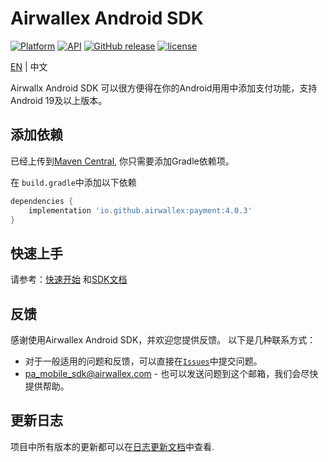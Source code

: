 # Airwallex Android SDK
[![Platform](https://img.shields.io/badge/platform-android-green.svg)](http://developer.android.com/index.html)
[![API](https://img.shields.io/badge/API-19%2B-brightgreen.svg?style=flat)](https://android-arsenal.com/api?level=19)
[![GitHub release](https://img.shields.io/github/release/airwallex/airwallex-payment-android.svg)](https://github.com/airwallex/airwallex-payment-android/releases)
[![license](https://img.shields.io/badge/license-MIT%20License-00AAAA.svg)](https://github.com/airwallex/airwallex-payment-android/blob/develop/LICENSE)

[EN](./README.md) | 中文

Airwallx Android SDK 可以很方便得在你的Android用用中添加支付功能，支持Android 19及以上版本。

## 添加依赖
已经上传到[Maven Central](https://repo1.maven.org/maven2/io/github/airwallex/), 你只需要添加Gradle依赖项。

在 `build.gradle`中添加以下依赖
```groovy
dependencies {
    implementation 'io.github.airwallex:payment:4.0.3'
}
```

## 快速上手
请参考：[快速开始](GUIDE-zh.md) 和[SDK文档](https://airwallex.github.io/airwallex-payment-android/)

## 反馈
感谢使用Airwallex Android SDK，并欢迎您提供反馈。 以下是几种联系方式：

* 对于一般适用的问题和反馈，可以直接在[`Issues`](https://github.com/airwallex/airwallex-payment-android/issues)中提交问题。
* [pa_mobile_sdk@airwallex.com](mailto:pa_mobile_sdk@airwallex.com) - 也可以发送问题到这个邮箱，我们会尽快提供帮助。

## 更新日志
项目中所有版本的更新都可以在[日志更新文档](CHANGELOG.md)中查看.